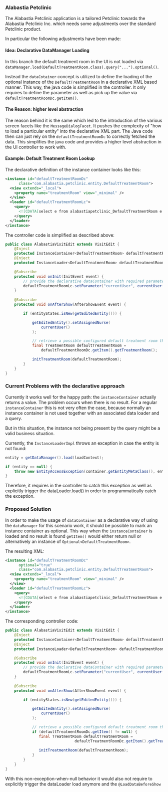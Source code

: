 ### Alabastia Petclinic

The Alabastia Petclinic application is a tailored Petclinic towards the Alabastia Petclinic Inc.
which needs some adjustments over the standard Petclinic product.

In particular the following adjustments have been made:

#### Idea: Declarative DataManager Loading

In this branch the default treatment room in the UI is not loaded via `dataManager.load(DefaultTreatmentRoom.class).query("...").optional()`.

Instead the `dataCotainer` concept is utilized to define the loading of the optional instance
of the `DefaultTreatmentRoom` in a declarative XML based manner. This way, the java code is simplified in the controller. It only requires to define the parameter as well as pick up the value via `defaultTreatmentRoomDc.getItem()`.

#### The Reason: higher level abstraction

The reason behind it is the same which led to the introduction of the various screen facets like the `MessageDialogFacet`. It pushes the complexity of "how to load a particular entity" into the declarative XML part. The Java code then can just rely on the `defaultTreatmentRoomDc` to correctly fetched the data. This simplifies the java code and provides a higher level abstraction in the UI controller to work with.


#### Example: Default Treatment Room Lookup

The declarative definition of the instance container looks like this:


```xml
<instance id="defaultTreatmentRoomDc"
      class="com.alabastia.petclinic.entity.DefaultTreatmentRoom">
  <view extends="_local">
    <property name="treatmentRoom" view="_minimal" />
  </view>
  <loader id="defaultTreatmentRoomLc">
    <query>
      <![CDATA[select e from alabastiapetclinic_DefaultTreatmentRoom e where e.user = :currentUser]]>
    </query>
  </loader>
</instance>
```


The controller code is simplified as described above:

```java
public class AlabastiaVisitEdit extends VisitEdit {
    @Inject
    protected InstanceContainer<DefaultTreatmentRoom> defaultTreatmentRoomDc;
    @Inject
    protected InstanceLoader<DefaultTreatmentRoom> defaultTreatmentRoomLc;

    @Subscribe
    protected void onInit(InitEvent event) {
        // provide the declarative dataContainer with required parameter
        defaultTreatmentRoomLc.setParameter("currentUser", currentUser());
    }
    
    @Subscribe
    protected void onAfterShow(AfterShowEvent event) {

        if (entityStates.isNew(getEditedEntity())) {

            getEditedEntity().setAssignedNurse(
                currentUser()
            );

            // retrieve a possible configured default treatment room through declarative dataContainer
            final TreatmentRoom defaultTreatmentRoom =
                defaultTreatmentRoomDc.getItem().getTreatmentRoom();

            initTreatmentRoom(defaultTreatmentRoom);
        }
    }
}
```



### Current Problems with the declarative approach

Currently it works well for the happy path: the `instanceContainer` actually returns a value. The problem occurs when there is no result. For a regular `instanceContainer` this is not very often the case, because
normally an instance container is not used together with an associated data loader and a query.

But in this situation, the instance not being present by the query might be a valid business situation.

Currently, the `InstanceLoaderImpl` throws an exception in case the entity is not found:

```java
entity = getDataManager().load(loadContext);

if (entity == null) {
    throw new EntityAccessException(container.getEntityMetaClass(), entityId);
}
```


Therefore, it requires in the controller to catch this exception as well as explicitly trigger the dataLoader.load() in order to programmatically catch the exception.


### Proposed Solution

In order to make the usage of `dataContainer` as a declarative way of using the `dataManager` for this scenario work, it should be possible to mark an instance container as optional. This way when the `instanceContainer` is loaded and no result is found `getItem()` would either return null or alternatively an instance of `Optional<DefaultTreatmentRoom>`.

The resulting XML:



```xml
<instance id="defaultTreatmentRoomDc"
      optional="true"
      class="com.alabastia.petclinic.entity.DefaultTreatmentRoom">
  <view extends="_local">
    <property name="treatmentRoom" view="_minimal" />
  </view>
  <loader id="defaultTreatmentRoomLc">
    <query>
      <![CDATA[select e from alabastiapetclinic_DefaultTreatmentRoom e where e.user = :currentUser]]>
    </query>
  </loader>
</instance>
```
 
The corresponding controller code:

```java
public class AlabastiaVisitEdit extends VisitEdit {
    @Inject
    protected InstanceContainer<DefaultTreatmentRoom> defaultTreatmentRoomDc;
    @Inject
    protected InstanceLoader<DefaultTreatmentRoom> defaultTreatmentRoomLc;

    @Subscribe
    protected void onInit(InitEvent event) {
        // provide the declarative dataContainer with required parameter
        defaultTreatmentRoomLc.setParameter("currentUser", currentUser());
    }
    
    @Subscribe
    protected void onAfterShow(AfterShowEvent event) {

        if (entityStates.isNew(getEditedEntity())) {

            getEditedEntity().setAssignedNurse(
                currentUser()
            );

            // retrieve a possible configured default treatment room through declarative dataContainer
            if (defaultTreatmentRoomDc.getItem() != null) {
               final TreatmentRoom defaultTreatmentRoom =
                               defaultTreatmentRoomDc.getItem().getTreatmentRoom();
               
               initTreatmentRoom(defaultTreatmentRoom); 
            }
        }
    }
}
```

With this non-exception-when-null behavior it would also not require to explicitly trigger the dataLoader load anymore and the `@LoadDataBeforeShow`